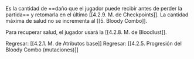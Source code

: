 
Es la cantidad de ==daño que el jugador puede recibir antes de perder la partida== y retomarla en el último [[4.2.9. M. de Checkpoints]]. La cantidad máxima de salud no se incrementa al [[5. Bloody Combo]].

Para recuperar salud, el jugador usará la [[4.2.8. M. de Bloodlust]].


Regresar: [[4.2.1. M. de Atributos base]]
Regresar: [[4.2.5. Progresión del Bloody Combo (mutaciones)]]